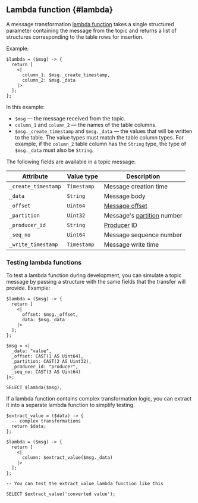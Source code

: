 ## Lambda function {#lambda}

A message transformation [lambda function](../syntax/expressions.md#lambda) takes a single structured parameter containing the message from the topic and returns a list of structures corresponding to the table rows for insertion.

Example:

```yql
$lambda = ($msg) -> {
  return [
    <|
      column_1: $msg._create_timestamp,
      column_2: $msg._data
    |>
  ];
};
```

In this example:

* `$msg` — the message received from the topic.
* `column_1` and `column_2` — the names of the table columns.
* `$msg._create_timestamp` and `$msg._data` — the values that will be written to the table. The value types must match the table column types. For example, if the `column_2` table column has the `String` type, the type of `$msg._data` must also be `String`.

The following fields are available in a topic message:

| Attribute           | Value type     | Description                      |
|---------------------|----------------|----------------------------------|
| `_create_timestamp` | `Timestamp`    | Message creation time            |
| `_data`             | `String`       | Message body                     |
| `_offset`           | `Uint64`       | [Message offset](../../../concepts/glossary.md#offset) |
| `_partition`        | `Uint32`       | Message's [partition](../../../concepts/glossary.md#partition) number |
| `_producer_id`      | `String`       | [Producer](../../../concepts/glossary.md#producer) ID|
| `_seq_no`           | `Uint64`       | Message sequence number         |
| `_write_timestamp`  | `Timestamp`    | Message write time              |


### Testing lambda functions

To test a lambda function during development, you can simulate a topic message by passing a structure with the same fields that the transfer will provide. Example:

```yql
$lambda = ($msg) -> {
  return [
    <|
      offset: $msg._offset,
      data: $msg._data
    |>
  ];
};

$msg = <|
  _data: "value",
  _offset: CAST(1 AS Uint64),
  _partition: CAST(2 AS Uint32),
  _producer_id: "producer",
  _seq_no: CAST(3 AS Uint64)
|>;

SELECT $lambda($msg);
```

If a lambda function contains complex transformation logic, you can extract it into a separate lambda function to simplify testing.

```yql
$extract_value = ($data) -> {
  -- complex transformations
  return $data;
};

$lambda = ($msg) -> {
  return [
    <|
      column: $extract_value($msg._data)
    |>
  ];
};

-- You can test the extract_value lambda function like this

SELECT $extract_value('converted value');
```
